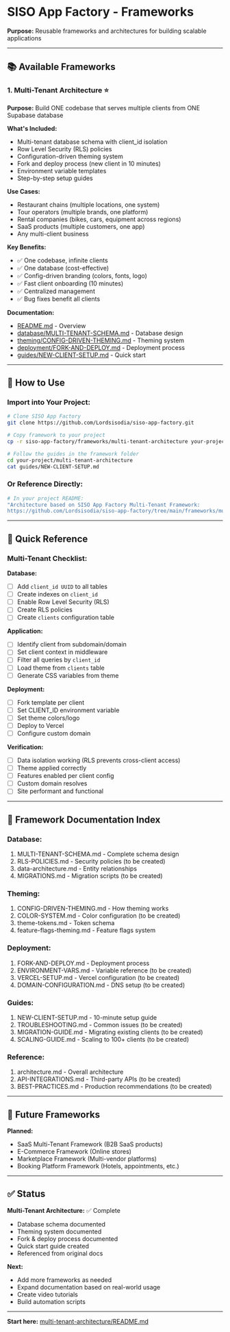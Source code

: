 # SISO App Factory - Frameworks

**Purpose:** Reusable frameworks and architectures for building scalable applications

---

## 📚 Available Frameworks

### **1. Multi-Tenant Architecture** ⭐

**Purpose:** Build ONE codebase that serves multiple clients from ONE Supabase database

**What's Included:**
- Multi-tenant database schema with client_id isolation
- Row Level Security (RLS) policies
- Configuration-driven theming system
- Fork and deploy process (new client in 10 minutes)
- Environment variable templates
- Step-by-step setup guides

**Use Cases:**
- Restaurant chains (multiple locations, one system)
- Tour operators (multiple brands, one platform)
- Rental companies (bikes, cars, equipment across regions)
- SaaS products (multiple customers, one app)
- Any multi-client business

**Key Benefits:**
- ✅ One codebase, infinite clients
- ✅ One database (cost-effective)
- ✅ Config-driven branding (colors, fonts, logo)
- ✅ Fast client onboarding (10 minutes)
- ✅ Centralized management
- ✅ Bug fixes benefit all clients

**Documentation:**
- [README.md](./multi-tenant-architecture/README.md) - Overview
- [database/MULTI-TENANT-SCHEMA.md](./multi-tenant-architecture/database/MULTI-TENANT-SCHEMA.md) - Database design
- [theming/CONFIG-DRIVEN-THEMING.md](./multi-tenant-architecture/theming/CONFIG-DRIVEN-THEMING.md) - Theming system
- [deployment/FORK-AND-DEPLOY.md](./multi-tenant-architecture/deployment/FORK-AND-DEPLOY.md) - Deployment process
- [guides/NEW-CLIENT-SETUP.md](./multi-tenant-architecture/guides/NEW-CLIENT-SETUP.md) - Quick start

---

## 🎯 How to Use

### **Import into Your Project:**

```bash
# Clone SISO App Factory
git clone https://github.com/Lordsisodia/siso-app-factory.git

# Copy framework to your project
cp -r siso-app-factory/frameworks/multi-tenant-architecture your-project/

# Follow the guides in the framework folder
cd your-project/multi-tenant-architecture
cat guides/NEW-CLIENT-SETUP.md
```

### **Or Reference Directly:**

```bash
# In your project README:
"Architecture based on SISO App Factory Multi-Tenant Framework:
https://github.com/Lordsisodia/siso-app-factory/tree/main/frameworks/multi-tenant-architecture"
```

---

## 🚀 Quick Reference

### **Multi-Tenant Checklist:**

**Database:**
- [ ] Add `client_id UUID` to all tables
- [ ] Create indexes on `client_id`
- [ ] Enable Row Level Security (RLS)
- [ ] Create RLS policies
- [ ] Create `clients` configuration table

**Application:**
- [ ] Identify client from subdomain/domain
- [ ] Set client context in middleware
- [ ] Filter all queries by `client_id`
- [ ] Load theme from `clients` table
- [ ] Generate CSS variables from theme

**Deployment:**
- [ ] Fork template per client
- [ ] Set CLIENT_ID environment variable
- [ ] Set theme colors/logo
- [ ] Deploy to Vercel
- [ ] Configure custom domain

**Verification:**
- [ ] Data isolation working (RLS prevents cross-client access)
- [ ] Theme applied correctly
- [ ] Features enabled per client config
- [ ] Custom domain resolves
- [ ] Site performant and functional

---

## 📖 Framework Documentation Index

### **Database:**
1. MULTI-TENANT-SCHEMA.md - Complete schema design
2. RLS-POLICIES.md - Security policies (to be created)
3. data-architecture.md - Entity relationships
4. MIGRATIONS.md - Migration scripts (to be created)

### **Theming:**
1. CONFIG-DRIVEN-THEMING.md - How theming works
2. COLOR-SYSTEM.md - Color configuration (to be created)
3. theme-tokens.md - Token schema
4. feature-flags-theming.md - Feature flags system

### **Deployment:**
1. FORK-AND-DEPLOY.md - Deployment process
2. ENVIRONMENT-VARS.md - Variable reference (to be created)
3. VERCEL-SETUP.md - Vercel configuration (to be created)
4. DOMAIN-CONFIGURATION.md - DNS setup (to be created)

### **Guides:**
1. NEW-CLIENT-SETUP.md - 10-minute setup guide
2. TROUBLESHOOTING.md - Common issues (to be created)
3. MIGRATION-GUIDE.md - Migrating existing clients (to be created)
4. SCALING-GUIDE.md - Scaling to 100+ clients (to be created)

### **Reference:**
1. architecture.md - Overall architecture
2. API-INTEGRATIONS.md - Third-party APIs (to be created)
3. BEST-PRACTICES.md - Production recommendations (to be created)

---

## 🎯 Future Frameworks

**Planned:**
- SaaS Multi-Tenant Framework (B2B SaaS products)
- E-Commerce Framework (Online stores)
- Marketplace Framework (Multi-vendor platforms)
- Booking Platform Framework (Hotels, appointments, etc.)

---

## ✅ Status

**Multi-Tenant Architecture:** ✅ Complete
- Database schema documented
- Theming system documented
- Fork & deploy process documented
- Quick start guide created
- Referenced from original docs

**Next:**
- Add more frameworks as needed
- Expand documentation based on real-world usage
- Create video tutorials
- Build automation scripts

---

**Start here:** [multi-tenant-architecture/README.md](./multi-tenant-architecture/README.md)
